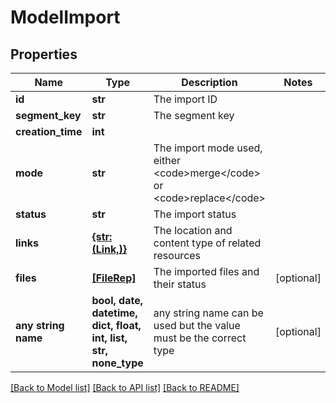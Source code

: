 # ModelImport


## Properties
Name | Type | Description | Notes
------------ | ------------- | ------------- | -------------
**id** | **str** | The import ID | 
**segment_key** | **str** | The segment key | 
**creation_time** | **int** |  | 
**mode** | **str** | The import mode used, either &lt;code&gt;merge&lt;/code&gt; or &lt;code&gt;replace&lt;/code&gt; | 
**status** | **str** | The import status | 
**links** | [**{str: (Link,)}**](Link.md) | The location and content type of related resources | 
**files** | [**[FileRep]**](FileRep.md) | The imported files and their status | [optional] 
**any string name** | **bool, date, datetime, dict, float, int, list, str, none_type** | any string name can be used but the value must be the correct type | [optional]

[[Back to Model list]](../README.md#documentation-for-models) [[Back to API list]](../README.md#documentation-for-api-endpoints) [[Back to README]](../README.md)


